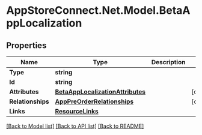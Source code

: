 # AppStoreConnect.Net.Model.BetaAppLocalization

## Properties

Name | Type | Description | Notes
------------ | ------------- | ------------- | -------------
**Type** | **string** |  | 
**Id** | **string** |  | 
**Attributes** | [**BetaAppLocalizationAttributes**](BetaAppLocalizationAttributes.md) |  | [optional] 
**Relationships** | [**AppPreOrderRelationships**](AppPreOrderRelationships.md) |  | [optional] 
**Links** | [**ResourceLinks**](ResourceLinks.md) |  | 

[[Back to Model list]](../README.md#documentation-for-models) [[Back to API list]](../README.md#documentation-for-api-endpoints) [[Back to README]](../README.md)

